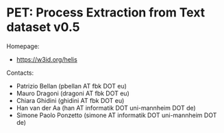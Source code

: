 PET: Process Extraction from Text dataset v0.5
===

Homepage:
* https://w3id.org/helis

Contacts:
* Patrizio Bellan (pbellan AT fbk DOT eu)
* Mauro Dragoni (dragoni AT fbk DOT eu)
* Chiara Ghidini (ghidini AT fbk DOT eu)
* Han van der Aa (han AT informatik DOT uni-mannheim DOT de)
* Simone Paolo Ponzetto (simone AT informatik DOT uni-mannheim DOT de)
